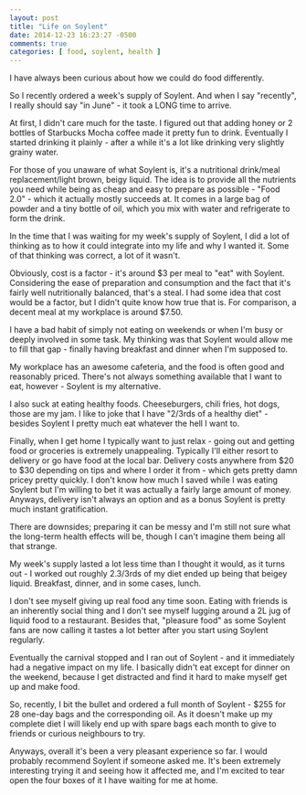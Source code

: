 ```yaml
---
layout: post
title: "Life on Soylent"
date: 2014-12-23 16:23:27 -0500
comments: true
categories: [ food, soylent, health ]
---
```

I have always been curious about how we could do food differently.

So I recently ordered a week's supply of Soylent. And when I say "recently", I really should say "in June" - it took a LONG time to arrive.

At first, I didn't care much for the taste. I figured out that adding honey or 2 bottles of Starbucks Mocha coffee made it pretty fun to drink. Eventually I started drinking it plainly - after a while it's a lot like drinking very slightly grainy water.

For those of you unaware of what Soylent is, it's a nutritional drink/meal replacement/light brown, beigy liquid. The idea is to provide all the nutrients you need while being as cheap and easy to prepare as possible - "Food 2.0" - which it actually mostly succeeds at. It comes in a large bag of powder and a tiny bottle of oil, which you mix with water and refrigerate to form the drink.

<!-- more -->

In the time that I was waiting for my week's supply of Soylent, I did a lot of thinking as to how it could integrate into my life and why I wanted it. Some of that thinking was correct, a lot of it wasn't.

Obviously, cost is a factor - it's around $3 per meal to "eat" with Soylent. Considering the ease of preparation and consumption and the fact that it's fairly well nutritionally balanced, that's a steal. I had some idea that cost would be a factor, but I didn't quite know how true that is. For comparison, a decent meal at my workplace is around $7.50.

I have a bad habit of simply not eating on weekends or when I'm busy or deeply involved in some task. My thinking was that Soylent would allow me to fill that gap - finally having breakfast and dinner when I'm supposed to.

My workplace has an awesome cafeteria, and the food is often good and reasonably priced. There's not always something available that I want to eat, however - Soylent is my alternative.

I also suck at eating healthy foods. Cheeseburgers, chili fries, hot dogs, those are my jam. I like to joke that I have "2/3rds of a healthy diet" - besides Soylent I pretty much eat whatever the hell I want to.

Finally, when I get home I typically want to just relax - going out and getting food or groceries is extremely unappealing. Typically I'll either resort to delivery or go have food at the local bar. Delivery costs anywhere from $20 to $30 depending on tips and where I order it from - which gets pretty damn pricey pretty quickly. I don't know how much I saved while I was eating Soylent but I'm willing to bet it was actually a fairly large amount of money. Anyways, delivery isn't always an option and as a bonus Soylent is pretty much instant gratification.

There are downsides; preparing it can be messy and I'm still not sure what the long-term health effects will be, though I can't imagine them being all that strange.

My week's supply lasted a lot less time than I thought it would, as it turns out - I worked out roughly 2.3/3rds of my diet ended up being that beigey liquid. Breakfast, dinner, and in some cases, lunch.

I don't see myself giving up real food any time soon. Eating with friends is an inherently social thing and I don't see myself lugging around a 2L jug of liquid food to a restaurant. Besides that, "pleasure food" as some Soylent fans are now calling it tastes a lot better after you start using Soylent regularly.

Eventually the carnival stopped and I ran out of Soylent - and it immediately had a negative impact on my life. I basically didn't eat except for dinner on the weekend, because I get distracted and find it hard to make myself get up and make food.

So, recently, I bit the bullet and ordered a full month of Soylent - $255 for 28 one-day bags and the corresponding oil. As it doesn't make up my complete diet I will likely end up with spare bags each month to give to friends or curious neighbours to try.

Anyways, overall it's been a very pleasant experience so far. I would probably recommend Soylent if someone asked me. It's been extremely interesting trying it and seeing how it affected me, and I'm excited to tear open the four boxes of it I have waiting for me at home.
